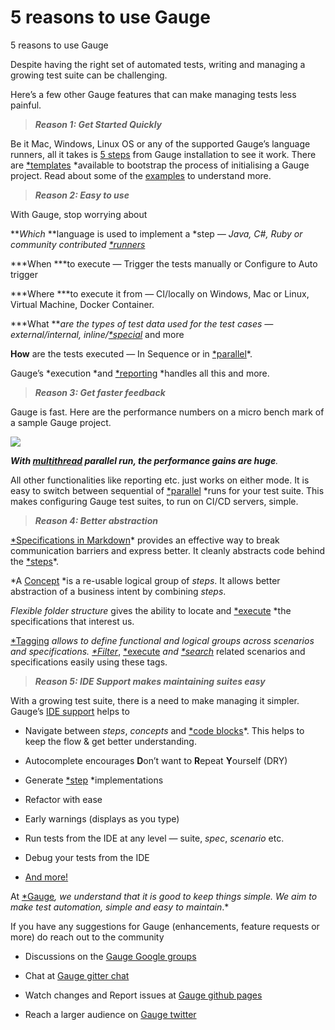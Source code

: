 
# 5 reasons to use Gauge

5 reasons to use Gauge

Despite having the right set of automated tests, writing and managing a growing test suite can be challenging.

Here’s a few other Gauge features that can make managing tests less painful.
> ***Reason 1: Get Started Quickly***

Be it Mac, Windows, Linux OS or any of the supported Gauge’s language runners, all it takes is [5 steps](https://docs.getgauge.io/quickstart.html#) from Gauge installation to see it work. There are [*templates](https://docs.getgauge.io/using.html#gauge-project-templates) *available to bootstrap the process of initialising a Gauge project. Read about some of the [examples](https://docs.getgauge.io/examples.html) to understand more.
> ***Reason 2: Easy to use***

With Gauge, stop worrying about

***Which* **language is used to implement a *step *— Java, C#, Ruby or community contributed [*runners](http://getgauge.io/plugins.html)*

***When ***to execute — Trigger the tests manually or Configure to Auto trigger

***Where ***to execute it from — CI/locally on Windows, Mac or Linux, Virtual Machine, Docker Container.

***What ***are the types of test data used for the test cases — external/internal, inline/[*special](https://docs.getgauge.io/longstart.html#special-parameters)* and more

**How** are the tests executed — In Sequence or in [*parallel](https://docs.getgauge.io/using.html#parallel-execution)*.

Gauge’s *execution *and [*reporting](https://docs.getgauge.io/reports.html) *handles all this and more.
> ***Reason 3: Get faster feedback***

Gauge is fast. Here are the performance numbers on a micro bench mark of a sample Gauge project.

![](https://cdn-images-1.medium.com/max/5000/1*djfDOu5ZE3PJeeBowd5bSQ.png)

***With [multithread](https://docs.getgauge.io/using.html#parallel-execution-using-threads) parallel run, the performance gains are huge**.*

All other functionalities like reporting etc. just works on either mode. It is easy to switch between sequential of [*parallel](https://docs.getgauge.io/using.html#parallel-execution) *runs for your test suite. This makes configuring Gauge test suites, to run on CI/CD servers, simple.
> ***Reason 4: Better abstraction***

[*Specifications in Markdown](https://blog.getgauge.io/why-write-tests-in-plain-text-d9a54ccdc41b)* provides an effective way to break communication barriers and express better. It cleanly abstracts code behind the [*steps](https://docs.getgauge.io/longstart.html#steps)*.

*A [Concept](https://docs.getgauge.io/longstart.html#concepts) *is a re-usable logical group of *steps*. It allows better abstraction of a business intent by combining *steps*.

*Flexible folder structure* gives the ability to locate and [*execute](https://docs.getgauge.io/using.html#specify-directories) *the specifications that interest us.

[*Tagging](https://docs.getgauge.io/using.html#tagged-execution) *allows to define functional and logical groups across scenarios and specifications. [*Filter](https://docs.getgauge.io/reports.html#export-to-html)*, [*execute](https://docs.getgauge.io/using.html#tagged-execution) *and [*search](https://docs.getgauge.io/reports.html#spectacle)* related scenarios and specifications easily using these tags.
> ***Reason 5: IDE Support makes maintaining suites easy***

With a growing test suite, there is a need to make managing it simpler. Gauge’s [IDE support](https://docs.getgauge.io/using.html#id7) helps to

* Navigate between *steps*, *concepts* and [*code blocks](https://docs.getgauge.io/language.html#step-implementations)*. This helps to keep the flow & get better understanding.

* Autocomplete encourages **D**on’t want to **R**epeat **Y**ourself (DRY)

* Generate [*step](https://docs.getgauge.io/longstart.html#steps) *implementations

* Refactor with ease

* Early warnings (displays as you type)

* Run tests from the IDE at any level — suite, *spec*, *scenario* etc.

* Debug your tests from the IDE

* [And more!](https://docs.getgauge.io/using.html#id7)

At [*Gauge](http://getgauge.io/)*, we understand that it is good to keep things simple. We aim to make test automation, simple and easy to maintain*.*

If you have any suggestions for Gauge (enhancements, feature requests or more) do reach out to the community

* Discussions on the [Gauge Google groups](https://groups.google.com/forum/#!forum/getgauge)

* Chat at [Gauge gitter chat](https://gitter.im/getgauge/chat)

* Watch changes and Report issues at [Gauge github pages](https://github.com/getgauge)

* Reach a larger audience on [Gauge twitter](https://twitter.com/getgauge)

